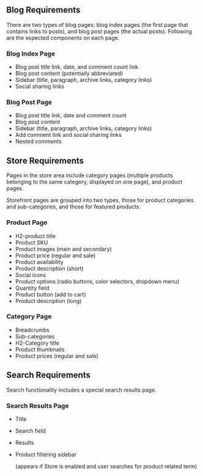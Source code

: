 ## Blog Requirements

There are two types of blog pages: blog index pages (the first page that contains links to posts), and blog post pages (the actual posts). Following are the expected components on each page.

### Blog Index Page
* Blog post title link, date, and comment count link
* Blog post content (potentially abbreviated)
* Sidebar (title, paragraph, archive links, category links)
* Social sharing links


### Blog Post Page
* Blog post title link, date and comment count
* Blog post content
* Sidebar (title, paragraph, archive links, category links)
* Add comment link and social sharing links
* Nested comments

## Store Requirements

Pages in the store area include category pages (multiple products belonging to the same category, displayed on one page), and product pages.

Storefront pages are grouped into two types, those for product categories and sub-categories, and those for featured products.

### Product Page
* H2-product title
* Product SKU
* Product images (main and secondary)
* Product price (regular and sale)
* Product availability
* Product description (short)
* Social icons
* Product options (radio buttons, color selectors, dropdown menu)
* Quantity field
* Product button (add to cart)
* Product description (long)

### Category Page
* Breadcrumbs
* Sub-categories
* H2-Category title
* Product thumbnails
* Product prices (regular and sale)

## Search Requirements

Search functionality includes a special search results page.

### Search Results Page
* Title
* Search field
* Results
* Product filtering sidebar

    (appears if Store is enabled and user searches for product related term)

